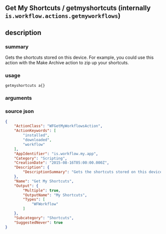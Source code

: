 
## Get My Shortcuts / getmyshortcuts (internally `is.workflow.actions.getmyworkflows`)



## description
### summary
Gets the shortcuts stored on this device. For example, you could use this action with the Make Archive action to zip up your shortcuts.


### usage
`getmyshortcuts a{}`

### arguments


### source json

```json
{
	"ActionClass": "WFGetMyWorkflowsAction",
	"ActionKeywords": [
		"installed",
		"downloaded",
		"workflow"
	],
	"AppIdentifier": "is.workflow.my.app",
	"Category": "Scripting",
	"CreationDate": "2015-08-16T05:00:00.000Z",
	"Description": {
		"DescriptionSummary": "Gets the shortcuts stored on this device. For example, you could use this action with the Make Archive action to zip up your shortcuts."
	},
	"Name": "Get My Shortcuts",
	"Output": {
		"Multiple": true,
		"OutputName": "My Shortcuts",
		"Types": [
			"WFWorkflow"
		]
	},
	"Subcategory": "Shortcuts",
	"SuggestedNever": true
}
```

